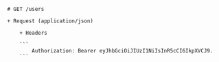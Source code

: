```
# GET /users

+ Request (application/json)

    + Headers

    ```
        Authorization: Bearer eyJhbGciOiJIUzI1NiIsInR5cCI6IkpXVCJ9.
    ```
